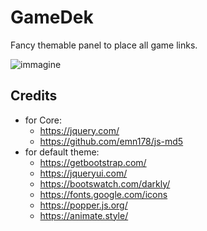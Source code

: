 # GameDek
Fancy themable panel to place all game links.

![immagine](https://user-images.githubusercontent.com/46496052/115157495-e2256f80-a089-11eb-8f68-1637ddd34805.png)


## Credits
- for Core:
  - https://jquery.com/
  - https://github.com/emn178/js-md5
- for default theme:
  - https://getbootstrap.com/
  - https://jqueryui.com/
  - https://bootswatch.com/darkly/
  - https://fonts.google.com/icons
  - https://popper.js.org/
  - https://animate.style/
